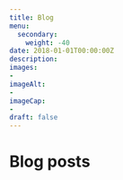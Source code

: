 ```yaml
---
title: Blog
menu: 
  secondary:
    weight: -40
date: 2018-01-01T00:00:00Z
description: 
images: 
- 
imageAlt: 
- 
imageCap:
- 
draft: false
---
```


# Blog posts
